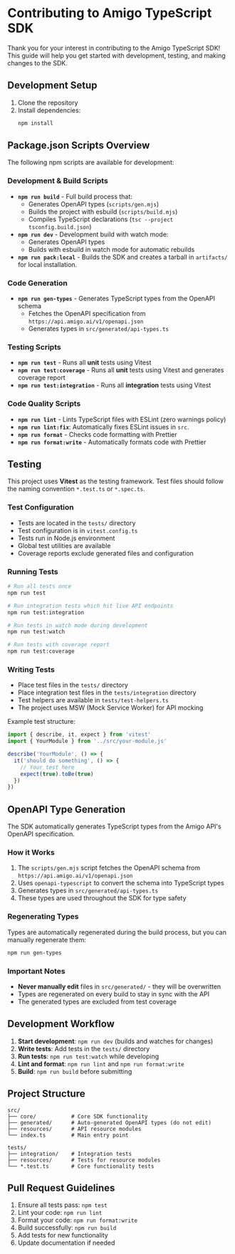 # Contributing to Amigo TypeScript SDK

Thank you for your interest in contributing to the Amigo TypeScript SDK! This guide will help you get started with development, testing, and making changes to the SDK.

## Development Setup

1. Clone the repository
2. Install dependencies:
   ```bash
   npm install
   ```

## Package.json Scripts Overview

The following npm scripts are available for development:

### Development & Build Scripts

- **`npm run build`** - Full build process that:
  - Generates OpenAPI types (`scripts/gen.mjs`)
  - Builds the project with esbuild (`scripts/build.mjs`)
  - Compiles TypeScript declarations (`tsc --project tsconfig.build.json`)
- **`npm run dev`** - Development build with watch mode:
  - Generates OpenAPI types
  - Builds with esbuild in watch mode for automatic rebuilds
- **`npm run pack:local`** - Builds the SDK and creates a tarball in `artifacts/` for local installation.

### Code Generation

- **`npm run gen-types`** - Generates TypeScript types from the OpenAPI schema
  - Fetches the OpenAPI specification from `https://api.amigo.ai/v1/openapi.json`
  - Generates types in `src/generated/api-types.ts`

### Testing Scripts

- **`npm run test`** - Runs all **unit** tests using Vitest
- **`npm run test:coverage`** - Runs all **unit** tests using Vitest and generates coverage report
- **`npm run test:integration`** - Runs all **integration** tests using Vitest

### Code Quality Scripts

- **`npm run lint`** - Lints TypeScript files with ESLint (zero warnings policy)
- **`npm run lint:fix`**: Automatically fixes ESLint issues in `src`.
- **`npm run format`** - Checks code formatting with Prettier
- **`npm run format:write`** - Automatically formats code with Prettier

## Testing

This project uses **Vitest** as the testing framework. Test files should follow the naming convention `*.test.ts` or `*.spec.ts`.

### Test Configuration

- Tests are located in the `tests/` directory
- Test configuration is in `vitest.config.ts`
- Tests run in Node.js environment
- Global test utilities are available
- Coverage reports exclude generated files and configuration

### Running Tests

```bash
# Run all tests once
npm run test

# Run integration tests which hit live API endpoints
npm run test:integration

# Run tests in watch mode during development
npm run test:watch

# Run tests with coverage report
npm run test:coverage
```

### Writing Tests

- Place test files in the `tests/` directory
- Place integration test files in the `tests/integration` directory
- Test helpers are available in `tests/test-helpers.ts`
- The project uses MSW (Mock Service Worker) for API mocking

Example test structure:

```typescript
import { describe, it, expect } from 'vitest'
import { YourModule } from '../src/your-module.js'

describe('YourModule', () => {
  it('should do something', () => {
    // Your test here
    expect(true).toBe(true)
  })
})
```

## OpenAPI Type Generation

The SDK automatically generates TypeScript types from the Amigo API's OpenAPI specification.

### How it Works

1. The `scripts/gen.mjs` script fetches the OpenAPI schema from `https://api.amigo.ai/v1/openapi.json`
2. Uses `openapi-typescript` to convert the schema into TypeScript types
3. Generates types in `src/generated/api-types.ts`
4. These types are used throughout the SDK for type safety

### Regenerating Types

Types are automatically regenerated during the build process, but you can manually regenerate them:

```bash
npm run gen-types
```

### Important Notes

- **Never manually edit** files in `src/generated/` - they will be overwritten
- Types are regenerated on every build to stay in sync with the API
- The generated types are excluded from test coverage

## Development Workflow

1. **Start development**: `npm run dev` (builds and watches for changes)
2. **Write tests**: Add tests in the `tests/` directory
3. **Run tests**: `npm run test:watch` while developing
4. **Lint and format**: `npm run lint` and `npm run format:write`
5. **Build**: `npm run build` before submitting

## Project Structure

```
src/
├── core/           # Core SDK functionality
├── generated/      # Auto-generated OpenAPI types (do not edit)
├── resources/      # API resource modules
└── index.ts        # Main entry point

tests/
├── integration/    # Integration tests
├── resources/      # Tests for resource modules
└── *.test.ts       # Core functionality tests
```

## Pull Request Guidelines

1. Ensure all tests pass: `npm test`
2. Lint your code: `npm run lint`
3. Format your code: `npm run format:write`
4. Build successfully: `npm run build`
5. Add tests for new functionality
6. Update documentation if needed
